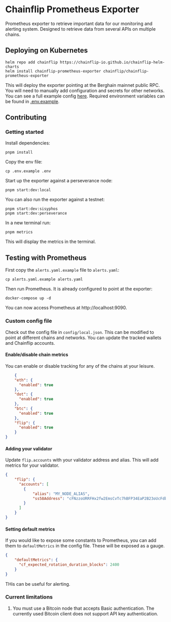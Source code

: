 # Chainflip Prometheus Exporter

Prometheus exporter to retrieve important data for our monitoring and alerting system.
Designed to retrieve data from several APIs on multiple chains.

## Deploying on Kubernetes

```shell
helm repo add chainflip https://chainflip-io.github.io/chainflip-helm-charts
helm install chainflip-prometheus-exporter chainflip/chainflip-prometheus-exporter
```

This will deploy the exporter pointing at the Berghain mainnet public RPC. You will need to manually add configuration
and secrets for other networks. You can see a full example config [here](config/local.json). Required environment
variables can be found
in [.env.example](.env.example).

## Contributing

### Getting started

Install dependencies:

```shell
pnpm install
```

Copy the env file:

```shell
cp .env.example .env
```

Start up the exporter against a perseverance node:

```shell
pnpm start:dev:local
```

You can also run the exporter against a testnet:

```shell
pnpm start:dev:sisyphos
pnpm start:dev:perseverance
```

In a new terminal run:

```shell
pnpm metrics
```

This will display the metrics in the terminal.

## Testing with Prometheus

First copy the `alerts.yaml.example` file to `alerts.yaml`:

```shell
cp alerts.yaml.example alerts.yaml
```

Then run Prometheus. It is already configured to point at the exporter:

```shell
docker-compose up -d
```

You can now access Prometheus at http://localhost:9090.



### Custom config file

Check out the config file in `config/local.json`. This can be modified to point at different chains and networks. You
can update the tracked wallets and Chainflip accounts.

#### Enable/disable chain metrics

You can enable or disable tracking for any of the chains at your leisure.

```json
    {
    "eth": {
	  "enabled": true
    },
    "dot": {
	  "enabled": true
    },
    "btc": {
	  "enabled": true
    },
    "flip": {
	  "enabled": true
    }
}
``` 

#### Adding your validator

Update `flip.accounts` with your validator address and alias. This will add metrics for your validator.

```json
{
    "flip": {
	  "accounts": [
		{
		    "alias": "MY_NODE_ALIAS",
		    "ss58Address": "cFNzzoURRFHx2fw2EmsCvTc7hBFP34EaP2B23oUcFdbp1FMvx"
		}
	  ]
    }
}
```

#### Setting default metrics

If you would like to expose some constants to Prometheus, you can add them to `defaultMetrics` in the config file. These
will be exposed as a gauge.

```json
{
    "defaultMetrics": {
	  "cf_expected_rotation_duration_blocks": 2400
    }
}
```

THis can be useful for alerting.

### Current limitations

1. You must use a Bitcoin node that accepts Basic authentication. The currently used Bitcoin client does not support API
   key authentication.